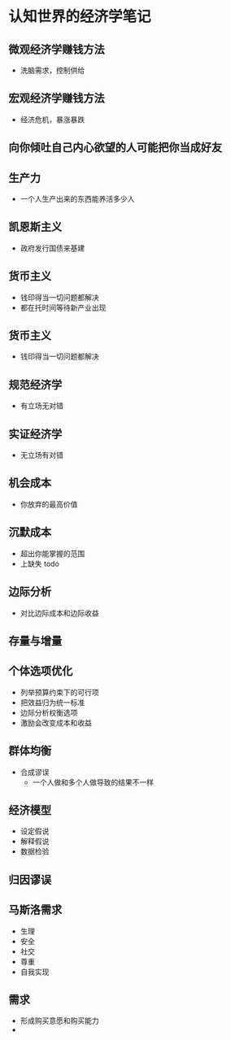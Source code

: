 # 认知世界的经济学笔记

## 微观经济学赚钱方法
- 洗脑需求，控制供给

## 宏观经济学赚钱方法
- 经济危机，暴涨暴跌

## 向你倾吐自己内心欲望的人可能把你当成好友

## 生产力
- 一个人生产出来的东西能养活多少人

## 凯恩斯主义
- 政府发行国债来基建

## 货币主义
- 钱印得当一切问题都解决
- 都在托时间等待新产业出现

## 货币主义
- 钱印得当一切问题都解决

## 规范经济学
- 有立场无对错

## 实证经济学
- 无立场有对错

## 机会成本
- 你放弃的最高价值

## 沉默成本
- 超出你能掌握的范围
- 上缺失 todo

## 边际分析
- 对比边际成本和边际收益

## 存量与增量

## 个体选项优化
- 列举预算约束下的可行项
- 把效益归为统一标准
- 边际分析权衡选项
- 激励会改变成本和收益

## 群体均衡
- 合成谬误
    - 一个人做和多个人做导致的结果不一样

## 经济模型
- 设定假说
- 解释假说
- 数据检验

## 归因谬误

## 马斯洛需求
- 生理
- 安全
- 社交
- 尊重
- 自我实现

## 需求
- 形成购买意愿和购买能力
- 